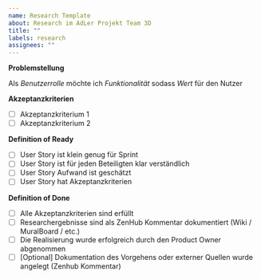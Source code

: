 ```yaml
---
name: Research Template
about: Research im AdLer Projekt Team 3D
title: ""
labels: research
assignees: ""
---
```


**Problemstellung**

Als _Benutzerrolle_ möchte ich _Funktionalität_ sodass _Wert_ für den Nutzer

**Akzeptanzkriterien**

- [ ] Akzeptanzkriterium 1
- [ ] Akzeptanzkriterium 2

**Definition of Ready**

- [ ] User Story ist klein genug für Sprint
- [ ] User Story ist für jeden Beteiligten klar verständlich
- [ ] User Story Aufwand ist geschätzt
- [ ] User Story hat Akzeptanzkriterien

**Definition of Done**

- [ ] Alle Akzeptanzkriterien sind erfüllt
- [ ] Researchergebnisse sind als ZenHub Kommentar dokumentiert (Wiki / MuralBoard / etc.)
- [ ] Die Realisierung wurde erfolgreich durch den Product Owner abgenommen
- [ ] [Optional] Dokumentation des Vorgehens oder externer Quellen wurde angelegt (Zenhub Kommentar)
